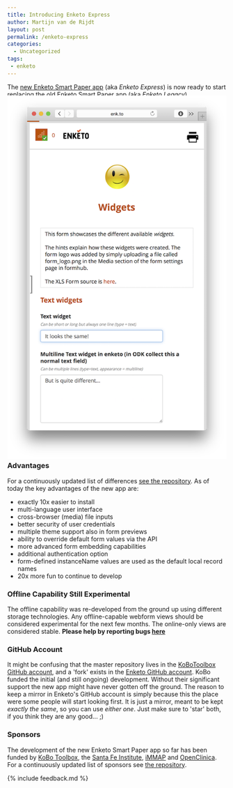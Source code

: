 ```yaml
---
title: Introducing Enketo Express
author: Martijn van de Rijdt
layout: post
permalink: /enketo-express
categories:
  - Uncategorized
tags:
 - enketo
---
```


The [new Enketo Smart Paper app](https://github.com/kobotoolbox/enketo-express) (aka _Enketo Express_) is now ready to start replacing the [old Enketo Smart Paper app](https://github.com/enketo/enketo-legacy) (aka _Enketo Legacy_).

<img class="right" style="margin-top: -20px; margin-bottom: -20px;" src="../files/2015/02/enketo-express.png" alt="Enketo Express screenshot"/>

### Advantages

For a continuously updated list of differences [see the repository](https://github.com/kobotoolbox/enketo-express#differences-with-enketoenketo-legacy-and-enketoorg). As of today the key advantages of the new app are:

* exactly 10x easier to install
* multi-language user interface
* cross-browser (media) file inputs
* better security of user credentials
* multiple theme support also in form previews
* ability to override default form values via the API
* more advanced form embedding capabilities
* additional authentication option
* form-defined instanceName values are used as the default local record names
* 20x more fun to continue to develop

### Offline Capability Still Experimental

The offline capability was re-developed from the ground up using different storage technologies. Any offline-capable webform views should be considered experimental for the next few months. The online-only views are considered stable. **Please help by reporting bugs [here](https://github.com/kobotoolbox/enketo-express/issues)**

### GitHub Account

It might be confusing that the master repository lives in the [KoBoToolbox GitHub account](https://github.com/kobotoolbox), and a 'fork' exists in the [Enketo GitHub account](https://github.com/enketo). KoBo funded the initial (and still ongoing) development. Without their significant support the new app might have never gotten off the ground. The reason to keep a mirror in Enketo's GitHub account is simply because this the place were some people will start looking first. It is just a mirror, meant to be kept _exactly the same_, so you can use _either one_. Just make sure to 'star' both, if you think they are any good... ;)

### Sponsors

The development of the new Enketo Smart Paper app so far has been funded by [KoBo Toolbox](http://kobotoolbox.org), the [Santa Fe Institute](http://www.santafe.edu), [iMMAP](http://immap.org) and [OpenClinica](http://openclinica.com). For a continuously updated list of sponsors see [the repository](https://github.com/kobotoolbox/enketo-express#funding).

{% include feedback.md %}
